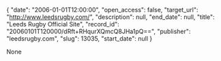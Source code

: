 {
  "date": "2006-01-01T12:00:00", 
  "open_access": false, 
  "target_url": "http://www.leedsrugby.com/", 
  "description": null, 
  "end_date": null, 
  "title": "Leeds Rugby Official Site", 
  "record_id": "20060101T120000/dRft+RHqurXQmcQ8JHa1pQ==", 
  "publisher": "leedsrugby.com", 
  "slug": 13035, 
  "start_date": null
}

None